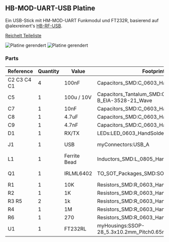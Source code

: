 ## HB-MOD-UART-USB Platine
Ein USB-Stick mit HM-MOD-UART Funkmodul und FT232R, basierend auf @alexreinert's [HB-RF-USB](https://github.com/alexreinert/PCB/#hb-rf-usb). 

[Reichelt Teileliste](https://www.reichelt.de/my/1657385)

![Platine gerendert](https://github.com/stan23/myPCBs/blob/master/HB-MOD-UART-USB/Bilder/HB-MOD-UART-USB%20rendered%20top.png)
![Platine gerendert](https://github.com/stan23/myPCBs/blob/master/HB-MOD-UART-USB/Bilder/HB-MOD-UART-USB%20rendered%20bot.png)

### Parts

|Reference   |Quantity|Value       |Footprint                                                  |Datasheet                                                                             |
|------------|--------|------------|-----------------------------------------------------------|--------------------------------------------------------------------------------------|
|C2 C3 C4 C1 |4       |100nF       |Capacitors_SMD:C_0603_HandSoldering                        |~                                                                                     |
|C5          |1       |100u / 10V  |Capacitors_Tantalum_SMD:CP_Tantalum_Case-B_EIA-3528-21_Wave|~                                                                                     |
|C7          |1       |10nF        |Capacitors_SMD:C_0603_HandSoldering                        |~                                                                                     |
|C8          |1       |4.7uF       |Capacitors_SMD:C_0603_HandSoldering                        |~                                                                                     |
|C9          |1       |4.7nF       |Capacitors_SMD:C_0603_HandSoldering                        |~                                                                                     |
|D1          |1       |RX/TX       |LEDs:LED_0603_HandSoldering                                |~                                                                                     |
|J1          |1       |USB         |myConnectors:USB_A                                         |https://www.reichelt.de/usb-einbaustecker-typ-a-gew-pcb-lum-2410-08-p116154.html      |
|L1          |1       |Ferrite Bead|Inductors_SMD:L_0805_HandSoldering                         |~                                                                                     |
|Q1          |1       |IRLML6402   |TO_SOT_Packages_SMD:SOT-23                                 |https://www.infineon.com/dgdl/irlml6402pbf.pdf?fileId=5546d462533600a401535668d5c2263c|
|R1          |1       |10K         |Resistors_SMD:R_0603_HandSoldering                         |~                                                                                     |
|R2          |1       |1K          |Resistors_SMD:R_0603_HandSoldering                         |~                                                                                     |
|R3 R5       |2       |1k          |Resistors_SMD:R_0603_HandSoldering                         |~                                                                                     |
|R4          |1       |1M          |Resistors_SMD:R_0603_HandSoldering                         |~                                                                                     |
|R6          |1       |270         |Resistors_SMD:R_0603_HandSoldering                         |~                                                                                     |
|U1          |1       |FT232RL     |myHousings:SSOP-28_5.3x10.2mm_Pitch0.65mm_Handsoldering    |http://www.ftdichip.com/Products/ICs/FT232RL.htm                                      |

